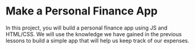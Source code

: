 # Make a Personal Finance App

In this project, you will build a personal finance app using JS and HTML/CSS. We will use the knowledge we have gained in the previous lessons to build a simple app that will help us keep track of our expenses.